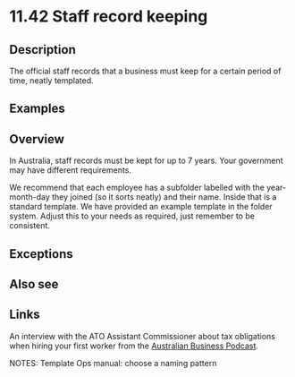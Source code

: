 # 11.42 Staff record keeping

## Description

The official staff records that a business must keep for a certain period of time, neatly templated.

## Examples

## Overview

In Australia, staff records must be kept for up to 7 years. Your government may have different requirements.

We recommend that each employee has a subfolder labelled with the year-month-day they joined (so it sorts neatly) and their name. Inside that is a standard template. We have provided an example template in the folder system. Adjust this to your needs as required, just remember to be consistent.

## Exceptions

## Also see

## Links

An interview with the ATO Assistant Commissioner about tax obligations when hiring your first worker from the [Australian Business Podcast](https://www.youtube.com/watch?v=6MwO1g0F9IY).

NOTES:
Template
Ops manual: choose a naming pattern
